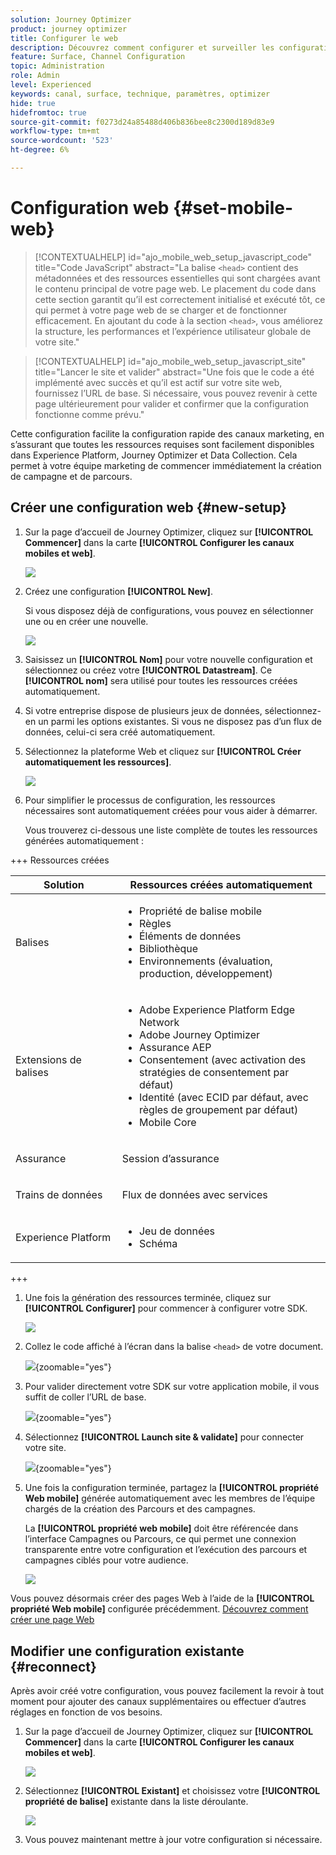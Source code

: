 ```yaml
---
solution: Journey Optimizer
product: journey optimizer
title: Configurer le web
description: Découvrez comment configurer et surveiller les configurations web
feature: Surface, Channel Configuration
topic: Administration
role: Admin
level: Experienced
keywords: canal, surface, technique, paramètres, optimizer
hide: true
hidefromtoc: true
source-git-commit: f0273d24a85488d406b836bee8c2300d189d83e9
workflow-type: tm+mt
source-wordcount: '523'
ht-degree: 6%

---
```


# Configuration web {#set-mobile-web}

>[!CONTEXTUALHELP]
>id="ajo_mobile_web_setup_javascript_code"
>title="Code JavaScript"
>abstract="La balise `<head>` contient des métadonnées et des ressources essentielles qui sont chargées avant le contenu principal de votre page web. Le placement du code dans cette section garantit qu’il est correctement initialisé et exécuté tôt, ce qui permet à votre page web de se charger et de fonctionner efficacement. En ajoutant du code à la section `<head>`, vous améliorez la structure, les performances et l’expérience utilisateur globale de votre site."

>[!CONTEXTUALHELP]
>id="ajo_mobile_web_setup_javascript_site"
>title="Lancer le site et valider"
>abstract="Une fois que le code a été implémenté avec succès et qu’il est actif sur votre site web, fournissez l’URL de base. Si nécessaire, vous pouvez revenir à cette page ultérieurement pour valider et confirmer que la configuration fonctionne comme prévu."

Cette configuration facilite la configuration rapide des canaux marketing, en s’assurant que toutes les ressources requises sont facilement disponibles dans Experience Platform, Journey Optimizer et Data Collection. Cela permet à votre équipe marketing de commencer immédiatement la création de campagne et de parcours.

## Créer une configuration web {#new-setup}

1. Sur la page d’accueil de Journey Optimizer, cliquez sur **[!UICONTROL Commencer]** dans la carte **[!UICONTROL Configurer les canaux mobiles et web]**.

   ![](assets/guided-setup-config-1.png)

1. Créez une configuration **[!UICONTROL New]**.

   Si vous disposez déjà de configurations, vous pouvez en sélectionner une ou en créer une nouvelle.

   ![](assets/guided-setup-config-2.png)

1. Saisissez un **[!UICONTROL Nom]** pour votre nouvelle configuration et sélectionnez ou créez votre **[!UICONTROL Datastream]**. Ce **[!UICONTROL nom]** sera utilisé pour toutes les ressources créées automatiquement.

1. Si votre entreprise dispose de plusieurs jeux de données, sélectionnez-en un parmi les options existantes. Si vous ne disposez pas d’un flux de données, celui-ci sera créé automatiquement.

1. Sélectionnez la plateforme Web et cliquez sur **[!UICONTROL Créer automatiquement les ressources]**.

   ![](assets/guided-setup-config-5.png)

1. Pour simplifier le processus de configuration, les ressources nécessaires sont automatiquement créées pour vous aider à démarrer.

   Vous trouverez ci-dessous une liste complète de toutes les ressources générées automatiquement :

+++ Ressources créées

   <table>
    <thead>
    <tr>
    <th><strong>Solution</strong></th>
    <th><strong>Ressources créées automatiquement</strong></th>
    </tr>
    </thead>
    <tbody>
    <tr>
    </tr>
    <tr>
    <td>
    <p>Balises</p>
    </td>
    <td>
    <ul>
    <li>Propriété de balise mobile</li>
    <li>Règles</li>
    <li>Éléments de données</li>
    <li>Bibliothèque</li>
    <li>Environnements (évaluation, production, développement)</li>
    </ul>
    </td>
    </tr>
    <tr>
    <td>
    <p>Extensions de balises</p>
    </td>
    <td>
    <ul>
    <li>Adobe Experience Platform Edge Network</li>
    <li>Adobe Journey Optimizer</li>
    <li>Assurance AEP</li>
    <li>Consentement (avec activation des stratégies de consentement par défaut)</li>
    <li>Identité (avec ECID par défaut, avec règles de groupement par défaut)</li>
    <li>Mobile Core</li>
    </ul>
    </td>
    </tr>
    <tr>
    <td>
    <p>Assurance</p>
    </td>
    <td>
    <p>Session d’assurance</p>
    </td>
    </tr>
    <tr>
    <td>
    <p>Trains de données</p>
    </td>
    <td>
    <p>Flux de données avec services</p>
    </td>
    </tr>
    <tr>
    <td>
    <p>Experience Platform</p>
    </td>
    <td>
    <ul>
    <li>Jeu de données</li>
    <li>Schéma</li>
    </ul>
    </td>
    </tr>
    </tbody>
    </table>

+++

1. Une fois la génération des ressources terminée, cliquez sur **[!UICONTROL Configurer]** pour commencer à configurer votre SDK.

   ![](assets/guided-setup-config-web-1.png)

1. Collez le code affiché à l’écran dans la balise `<head>` de votre document.

   ![](assets/guided-setup-config-web-2.png){zoomable="yes"}

1. Pour valider directement votre SDK sur votre application mobile, il vous suffit de coller l’URL de base.

   ![](assets/guided-setup-config-web-3.png){zoomable="yes"}

1. Sélectionnez **[!UICONTROL Launch site &amp; validate]** pour connecter votre site.

   ![](assets/guided-setup-config-web-4.png){zoomable="yes"}

1. Une fois la configuration terminée, partagez la **[!UICONTROL propriété Web mobile]** générée automatiquement avec les membres de l’équipe chargés de la création des Parcours et des campagnes.

   La **[!UICONTROL propriété web mobile]** doit être référencée dans l’interface Campagnes ou Parcours, ce qui permet une connexion transparente entre votre configuration et l’exécution des parcours et campagnes ciblés pour votre audience.

   ![](assets/guided-setup-config-ios-8.png)

Vous pouvez désormais créer des pages Web à l’aide de la **[!UICONTROL propriété Web mobile]** configurée précédemment. [Découvrez comment créer une page Web](../web/create-web.md)

## Modifier une configuration existante {#reconnect}

Après avoir créé votre configuration, vous pouvez facilement la revoir à tout moment pour ajouter des canaux supplémentaires ou effectuer d’autres réglages en fonction de vos besoins.

1. Sur la page d’accueil de Journey Optimizer, cliquez sur **[!UICONTROL Commencer]** dans la carte **[!UICONTROL Configurer les canaux mobiles et web]**.

   ![](assets/guided-setup-config-1.png)

1. Sélectionnez **[!UICONTROL Existant]** et choisissez votre **[!UICONTROL propriété de balise]** existante dans la liste déroulante.

   ![](assets/guided-setup-config-web-5.png)

1. Vous pouvez maintenant mettre à jour votre configuration si nécessaire.
